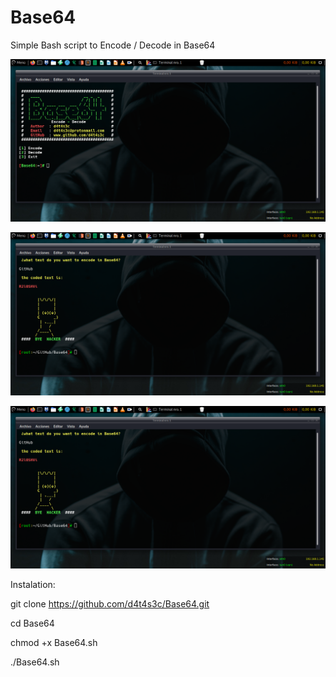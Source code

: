 # Base64

Simple Bash script to Encode / Decode in Base64

![](screenshot%20BANNER.png)

![](screenshot%20ENCODE.png)

![](screenshot%20ENCODE.png)

Instalation:

git clone https://github.com/d4t4s3c/Base64.git

cd Base64

chmod +x Base64.sh

./Base64.sh
